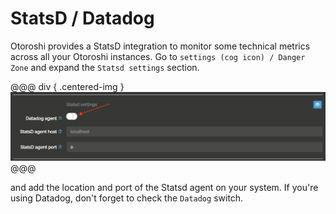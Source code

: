 # StatsD / Datadog 

Otoroshi provides a StatsD integration to monitor some technical metrics across all your Otoroshi instances.
Go to `settings (cog icon) / Danger Zone` and expand the `Statsd settings` section.

@@@ div { .centered-img }
<img src="../img/danger-zone-7-statsd.png" />
@@@

and add the location and port of the Statsd agent on your system. 
If you're using Datadog, don't forget to check the `Datadog` switch.

